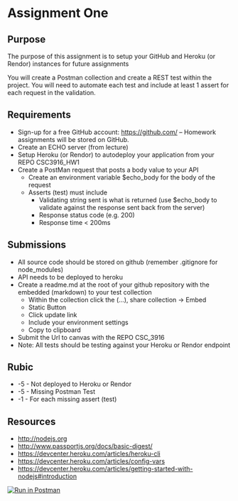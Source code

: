 # Assignment One
## Purpose
The purpose of this assignment is to setup your GitHub and Heroku (or Rendor) instances for future assignments

You will create a Postman collection and create a REST test within the project. You will need to automate each test and include at least 1 assert for each request in the validation.

## Requirements
- Sign-up for a free GitHub account: https://github.com/ – Homework assignments will be stored on GitHub.
- Create an ECHO server (from lecture) 
- Setup Heroku (or Rendor) to autodeploy your application from your REPO CSC3916_HW1
- Create a PostMan request that posts a body value to your API 
    - Create an environment variable $echo_body for the body of the request
    - Asserts (test) must include
        - Validating string sent is what is returned  (use $echo_body to validate against the response sent back from the server)
        - Response status code (e.g. 200)
        - Response time < 200ms

## Submissions
- All source code should be stored on github (remember .gitignore for node_modules)
- API needs to be deployed to heroku
- Create a readme.md at the root of your github repository with the embedded (markdown) to your test collection
    - Within the collection click the (…), share collection -> Embed
    - Static Button
    - Click update link
    - Include your environment settings
    - Copy to clipboard 
- Submit the Url to canvas with the REPO CSC_3916
- Note: All tests should be testing against your Heroku or Rendor endpoint

## Rubic
- -5 - Not deployed to Heroku or Rendor
- -5 - Missing Postman Test
- -1 - For each missing assert (test)

## Resources
- http://nodejs.org
- http://www.passportjs.org/docs/basic-digest/
- https://devcenter.heroku.com/articles/heroku-cli 
- https://devcenter.heroku.com/articles/config-vars 
- https://devcenter.heroku.com/articles/getting-started-with-nodejs#introduction


[![Run in Postman](https://run.pstmn.io/button.svg)](https://app.getpostman.com/run-collection/14301765-b42a3716-16d3-477c-828e-95ddf66e71bf?action=collection%2Ffork&collection-url=entityId%3D14301765-b42a3716-16d3-477c-828e-95ddf66e71bf%26entityType%3Dcollection%26workspaceId%3D0da1fa3f-46d4-416c-a12b-c5a2f00ba642#?env%5BASSIGNMENT1%5D=W3sia2V5IjoiZWNobyB2YXJpYWJsZSIsInZhbHVlIjoiaGVsbG8gd29ybGQxIiwiZW5hYmxlZCI6dHJ1ZSwidHlwZSI6ImRlZmF1bHQiLCJzZXNzaW9uVmFsdWUiOiJoZWxsbyB3b3JsZDEiLCJzZXNzaW9uSW5kZXgiOjB9LHsia2V5IjoiZWNobyB2YXJpYWJsZSIsInZhbHVlIjoiaGVsbG8gd29ybGQyIiwiZW5hYmxlZCI6dHJ1ZSwidHlwZSI6ImFueSIsInNlc3Npb25WYWx1ZSI6ImhlbGxvIHdvcmxkMiIsInNlc3Npb25JbmRleCI6MX1d)